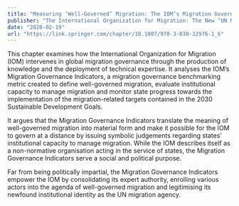 ```yaml
---
title: "Measuring ‘Well-Governed’ Migration: The IOM’s Migration Governance Indicators"
publisher: "The International Organization for Migration: The New ‘UN Migration Agency’ in Critical Perspective, edited by Martin Geiger and Antoine Pécoud, Palgrave Macmillan, International Political Economy Series"
date: "2020-02-19"
url: "https://link.springer.com/chapter/10.1007/978-3-030-32976-1_6"
---
```


This chapter examines how the International Organization for Migration (IOM) intervenes in global migration governance through the production of knowledge and the deployment of technical expertise. It analyses the IOM’s Migration Governance Indicators, a migration governance benchmarking metric created to define well-governed migration, evaluate institutional capacity to manage migration and monitor state progress towards the implementation of the migration-related targets contained in the 2030 Sustainable Development Goals.

It argues that the Migration Governance Indicators translate the meaning of well-governed migration into material form and make it possible for the IOM to govern at a distance by issuing symbolic judgements regarding states’ institutional capacity to manage migration. While the IOM describes itself as a non-normative organisation acting in the service of states, the Migration Governance Indicators serve a social and political purpose.

Far from being politically impartial, the Migration Governance Indicators empower the IOM by consolidating its expert authority, enrolling various actors into the agenda of well-governed migration and legitimising its newfound institutional identity as the UN migration agency.
